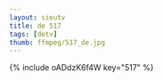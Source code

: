 ```yaml
--- 
layout: sieutv
title: de 517
tags: [detv]
thumb: ffmpeg/517_de.jpg
---
```

{% include oADdzK6f4W key="517" %} 
